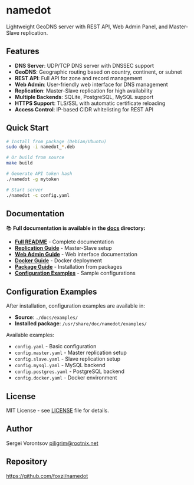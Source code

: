 # namedot

Lightweight GeoDNS server with REST API, Web Admin Panel, and Master-Slave replication.

## Features

- **DNS Server**: UDP/TCP DNS server with DNSSEC support
- **GeoDNS**: Geographic routing based on country, continent, or subnet
- **REST API**: Full API for zone and record management
- **Web Admin**: User-friendly web interface for DNS management
- **Replication**: Master-Slave replication for high availability
- **Multiple Backends**: SQLite, PostgreSQL, MySQL support
- **HTTPS Support**: TLS/SSL with automatic certificate reloading
- **Access Control**: IP-based CIDR whitelisting for REST API

## Quick Start

```bash
# Install from package (Debian/Ubuntu)
sudo dpkg -i namedot_*.deb

# Or build from source
make build

# Generate API token hash
./namedot -g mytoken

# Start server
./namedot -c config.yaml
```

## Documentation

📚 **Full documentation is available in the [docs](./docs) directory:**

- **[Full README](./docs/README.md)** - Complete documentation
- **[Replication Guide](./docs/REPLICATION.md)** - Master-Slave setup
- **[Web Admin Guide](./docs/WEBADMIN.md)** - Web interface documentation
- **[Docker Guide](./docs/DOCKER.md)** - Docker deployment
- **[Package Guide](./docs/PACKAGE_DOCS.md)** - Installation from packages
- **[Configuration Examples](./docs/examples/)** - Sample configurations

## Configuration Examples

After installation, configuration examples are available in:
- **Source**: `./docs/examples/`
- **Installed package**: `/usr/share/doc/namedot/examples/`

Available examples:
- `config.yaml` - Basic configuration
- `config.master.yaml` - Master replication setup
- `config.slave.yaml` - Slave replication setup
- `config.mysql.yaml` - MySQL backend
- `config.postgres.yaml` - PostgreSQL backend
- `config.docker.yaml` - Docker environment

## License

MIT License - see [LICENSE](./LICENSE) file for details.

## Author

Sergei Vorontsov <piligrim@rootnix.net>

## Repository

https://github.com/foxzi/namedot
